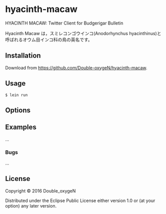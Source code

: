 # hyacinth-macaw

HYACINTH MACAW: Twitter Client for Budgerigar Bulletin

Hyacinth Macaw は，スミレコンゴウインコ(Anodorhynchus hyacinthinus)と呼ばれるオウム目インコ科の鳥の英名です。

## Installation

Download from https://github.com/Double-oxygeN/hyacinth-macaw.

## Usage

    $ lein run

## Options

## Examples

...

### Bugs

...

## License

Copyright © 2016 Double_oxygeN

Distributed under the Eclipse Public License either version 1.0 or (at
your option) any later version.
